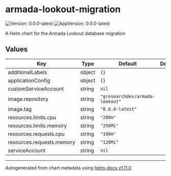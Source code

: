 # armada-lookout-migration

![Version: 0.0.0-latest](https://img.shields.io/badge/Version-0.0.0--latest-informational?style=flat-square) ![AppVersion: 0.0.0-latest](https://img.shields.io/badge/AppVersion-0.0.0--latest-informational?style=flat-square)

A Helm chart for the Armada Lookout database migration

## Values

| Key | Type | Default | Description |
|-----|------|---------|-------------|
| additionalLabels | object | `{}` |  |
| applicationConfig | object | `{}` |  |
| customServiceAccount | string | `nil` |  |
| image.repository | string | `"gresearchdev/armada-lookout"` |  |
| image.tag | string | `"0.0.0-latest"` |  |
| resources.limits.cpu | string | `"200m"` |  |
| resources.limits.memory | string | `"256Mi"` |  |
| resources.requests.cpu | string | `"100m"` |  |
| resources.requests.memory | string | `"128Mi"` |  |
| serviceAccount | string | `nil` |  |

----------------------------------------------
Autogenerated from chart metadata using [helm-docs v1.11.0](https://github.com/norwoodj/helm-docs/releases/v1.11.0)
